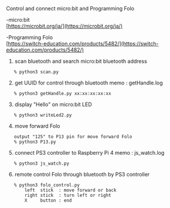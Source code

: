 Control and connect micro:bit and Programming Folo

-micro:bit  
  [https://microbit.org/ja/](https://microbit.org/ja/)

-Programming Folo  
  [https://switch-education.com/products/5482/](https://switch-education.com/products/5482/)


1. scan bluetooth and search micro:bit bluetooth address
```
   % python3 scan.py
```

2. get UUID for control through bluetooth
   memo : getHandle.log
```
   % python3 getHandle.py xx:xx:xx:xx:xx
```

3. display "Hello" on micro:bit LED
```
   % python3 writeLed2.py
```

4. move forward Folo
```
   output "125" to P13 pin for move forward Folo
   % python3 P13.py
```
   
5. connect PS3 controller to Raspberry Pi 4
   memo : js_watch.log
```
   % python3 js_watch.py
```

6. remote control Folo through bluetooth by PS3 controller
```
   % python3 folo_control.py
       left  stick  : move forward or back
       right stick  : turn left or right
       X     button : end
```
